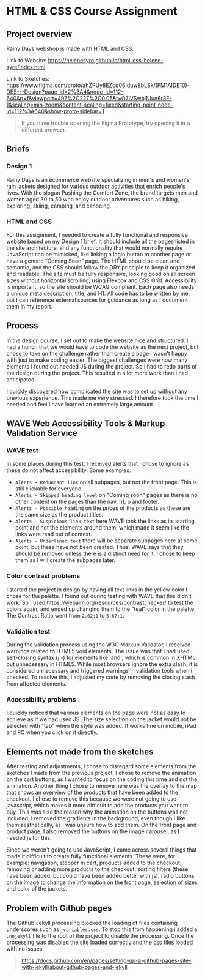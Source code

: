 # HTML & CSS Course Assignment

## Project overview

Rainy Days webshop is made with HTML and CSS.

Link to Website: https://helenesyre.github.io/html-css-helene-syre/index.html

Link to Sketches: https://www.figma.com/proto/ahZPUy8EZcq06IduwEbLSk/(FM1AIDE10)-DES---Design?page-id=2%3A4&node-id=112-640&p=f&viewport=497%2C227%2C0.05&t=O7iVSwbjNlun6r3F-1&scaling=min-zoom&content-scaling=fixed&starting-point-node-id=112%3A640&show-proto-sidebar=1

> If you have trouble opening the Figma Prototype, try opening it in a different browser.

## Briefs

### Design 1

Rainy Days is an ecommerce website specializing in men's and women's rain jackets designed for various outdoor activities that enrich people's lives. With the slogan Pushing the Comfort Zone, the brand targets men and women aged 30 to 50 who enjoy outdoor adventures such as hiking, exploring, skiing, camping, and canoeing.

### HTML and CSS

For this assignment, I needed to create a fully functional and responsive website based on my Design 1 brief. It should include all the pages listed in the site architecture, and any functionality that would normally require JavaScript can be mimicked, like linking a login button to another page or have a generic “Coming Soon” page. The HTML should be clean and semantic, and the CSS should follow the DRY principle to keep it organized and readable. The site must be fully responsive, looking good on all screen sizes without horizontal scrolling, using Flexbox and CSS Grid. Accessibility is important, so the site should be WCAG compliant. Each page also needs a unique meta description, title, and H1. All code has to be written by me, but I can reference external sources for guidance as long as I document them in my report.

## Process

In the design course, I set out to make the website nice and structured. I had a hunch that we would have to code the website as the next project, but chose to take on the challenge rather than create a page I wasn't happy with just to make coding easier. The biggest challenges were how many elements I found out needed JS during the project. So I had to redo parts of the design during the project. This resulted in a lot more work than I had anticipated.

I quickly discovered how complicated the site was to set up without any previous experience. This made me very stressed. I therefore took the time I needed and feel I have learned an extremely large amount.

## WAVE Web Accessibility Tools & Markup Validation Service

### WAVE test

In some places during this test, I received alerts that I chose to ignore as these do not affect accessibility. Some examples:

- `Alerts - Redundant link` on all subpages, but not the front page. This is still clickable for everyone.
- `Alerts - Skipped heading level` on "Coming soon" pages as there is no other content on the pages than the nav, h1, p and footer.
- `Alerts - Possible heading` on the prices of the products as these are the same size as the product titles.
- `Alerts - Suspicious link text` here WAVE took the links as its starting point and not the elements around them, which made it seem like the links were read out of context.
- `Alerts - Underlined text` there will be separate subpages here at some point, but these have not been created. Thus, WAVE says that they should be removed unless there is a distinct need for it. I chose to keep them as I will create the subpages later.

### Color contrast problems

I started the project in design by having all text links in the yellow color I chose for the palette. I found out during testing with WAVE that this didn't work. So I used https://webaim.org/resources/contrastchecker/ to test the colors again, and ended up changing them to the "teal" color in the palette. The Contrast Ratio went from `2.02:1` to `5.67:1`.

### Validation test

During the validation process using the W3C Markup Validator, I received warnings related to HTML5 void elements. The issue was that I had used self-closing syntax (/>) for elements like <img /> and <meta />, which is common in XHTML but unnecessary in HTML5. While most browsers ignore the extra slash, it is considered unnecessary and triggered warnings in validation tools when i checked. To resolve this, I adjusted my code by removing the closing slash from affected elements.

### Accessibility problems

I quickly noticed that various elements on the page were not as easy to achieve as if we had used JS. The size selection on the jacket would not be selected with "tab" when the style was added. It works fine on mobile, iPad and PC when you click on it directly.

## Elements not made from the sketches

After testing and adjustments, I chose to disregard some elements from the sketches I made from the previous project. I chose to remove the animation on the cart buttons, as I wanted to focus on the coding this time and not the animation. Another thing I chose to remove here was the overlay to the map that shows an overview of the products that have been added to the checkout. I chose to remove this because we were not going to use javascript, which makes it more difficult to add the products you want to buy. This was also the reason why the animation on the buttons was not included. I removed the gradients in the background, even though I like them aesthetically, as I was unsure how to add them. On the front page and product page, I also removed the buttons on the image carousel, as I needed js for this.

Since we weren't going to use JavaScript, I came across several things that made it difficult to create fully functional elements. These were, for example: navigation, stepper in cart, products added to the checkout, removing or adding more products to the checkout, sorting filters (these have been added, but could have been added better with js), radio buttons on the image to change the information on the front page, selection of sizes and color of the jackets.

## Problem with Github pages

The Github Jekyll processing blocked the loading of files containing underscores such as `_variables.css`. To stop this from happening i added a `.nojekyll` file to the root of the project to disable the processing. Once the processing was disabled the site loaded correctly and the css files loaded with no issues.

> https://docs.github.com/en/pages/setting-up-a-github-pages-site-with-jekyll/about-github-pages-and-jekyll
